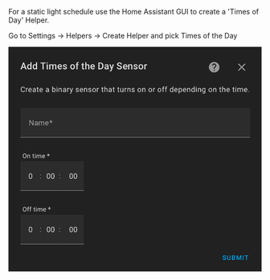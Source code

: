 For a static light schedule use the Home Assistant GUI to create a 'Times of Day' Helper.

Go to Settings -> Helpers -> Create Helper and pick Times of the Day

![create helper](images/light_schedule_3.png)
